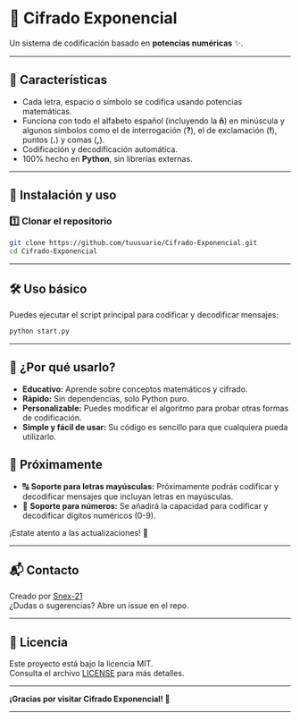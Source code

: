 # 🔐 Cifrado Exponencial

Un sistema de codificación basado en **potencias numéricas** ✨.  

---

## 🚀 Características
- Cada letra, espacio o símbolo se codifica usando potencias matemáticas.
- Funciona con todo el alfabeto español (incluyendo la **ñ**) en minúscula y algunos símbolos como el de interrogación (**?**), el de exclamación (**!**), puntos (**.**) y comas (**,**).
- Codificación y decodificación automática.
- 100% hecho en **Python**, sin librerías externas.

---

## 📂 Instalación y uso

### 1️⃣ Clonar el repositorio
```bash
git clone https://github.com/tuusuario/Cifrado-Exponencial.git
cd Cifrado-Exponencial
```
---

## 🛠️ Uso básico

Puedes ejecutar el script principal para codificar y decodificar mensajes:

```bash
python start.py
```

---

## 🎯 ¿Por qué usarlo?

- **Educativo:** Aprende sobre conceptos matemáticos y cifrado.
- **Rápido:** Sin dependencias, solo Python puro.
- **Personalizable:** Puedes modificar el algoritmo para probar otras formas de codificación.
- **Simple y fácil de usar:** Su código es sencillo para que cualquiera pueda utilizarlo.

## 🚧 Próximamente

- 🔠 **Soporte para letras mayúsculas:** Próximamente podrás codificar y decodificar mensajes que incluyan letras en mayúsculas.
- 🔢 **Soporte para números:** Se añadirá la capacidad para codificar y decodificar dígitos numéricos (0-9).

¡Estate atento a las actualizaciones! 🎉

---

## 📬 Contacto

Creado por [Snex-21](https://github.com/Snex-21)  
¿Dudas o sugerencias? Abre un issue en el repo.

---

## 📄 Licencia

Este proyecto está bajo la licencia MIT.  
Consulta el archivo [LICENSE](LICENSE) para más detalles.

---

**¡Gracias por visitar Cifrado Exponencial! 🚀**

---

